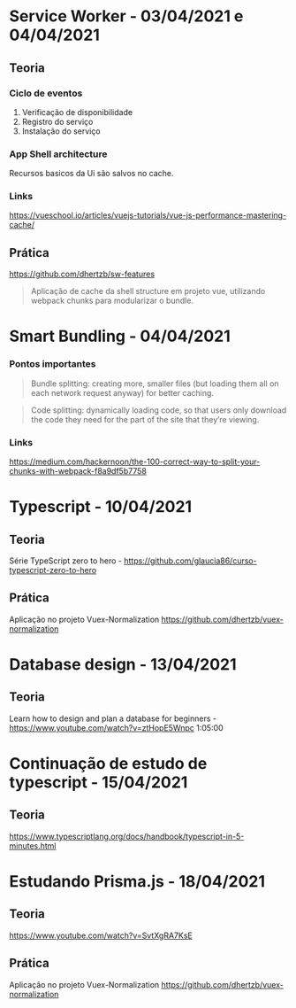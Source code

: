 # Service Worker - 03/04/2021 e 04/04/2021
## Teoria
### Ciclo de eventos
  1. Verificação de disponibilidade
  2. Registro do serviço
  3. Instalação do serviço 
### App Shell architecture
  Recursos basicos da Ui são salvos no cache.
### Links
https://vueschool.io/articles/vuejs-tutorials/vue-js-performance-mastering-cache/
## Prática

  https://github.com/dhertzb/sw-features
> Aplicação de cache da shell structure em projeto vue, utilizando webpack chunks para modularizar o bundle.
# Smart Bundling - 04/04/2021

### Pontos importantes

> Bundle splitting: creating more, smaller files (but loading them all on each network request anyway) for better caching.

> Code splitting: dynamically loading code, so that users only download the code they need for the part of the site that they’re viewing.

### Links
https://medium.com/hackernoon/the-100-correct-way-to-split-your-chunks-with-webpack-f8a9df5b7758

# Typescript - 10/04/2021

## Teoria 

Série TypeScript zero to hero - https://github.com/glaucia86/curso-typescript-zero-to-hero

## Prática

Aplicação no projeto Vuex-Normalization https://github.com/dhertzb/vuex-normalization


# Database design - 13/04/2021

## Teoria 

Learn how to design and plan a database for beginners - https://www.youtube.com/watch?v=ztHopE5Wnpc 1:05:00


# Continuação de estudo de typescript - 15/04/2021

## Teoria 
https://www.typescriptlang.org/docs/handbook/typescript-in-5-minutes.html

# Estudando Prisma.js - 18/04/2021

## Teoria 
https://www.youtube.com/watch?v=SvtXgRA7KsE

## Prática 

Aplicação no projeto Vuex-Normalization https://github.com/dhertzb/vuex-normalization

